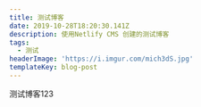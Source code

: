 ```yaml
---
title: 测试博客
date: 2019-10-28T18:20:30.141Z
description: 使用Netlify CMS 创建的测试博客
tags:
  - 测试
headerImage: 'https://i.imgur.com/mich3dS.jpg'
templateKey: blog-post
---
```

测试博客123
